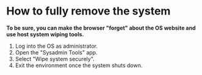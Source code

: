 # How to fully remove the system

**To be sure, you can make the browser "forget" about the OS website and use host system wiping tools.**

1. Log into the OS as administrator.
2. Open the "Sysadmin Tools" app.
3. Select "Wipe system securely".
4. Exit the environment once the system shuts down.